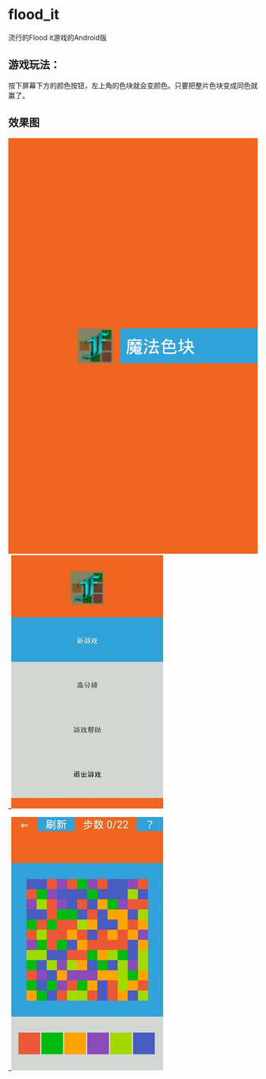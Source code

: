 flood_it
========

流行的Flood it游戏的Android版


游戏玩法：
----------------------------------------
按下屏幕下方的颜色按钮，左上角的色块就会变颜色。只要把整片色块变成同色就赢了。  

效果图
-------------------------------------------
   ![效果图1](https://github.com/GinSmile/FloodIt/blob/master/screenshot/welcome.jpg?raw=true)
   _![效果图2](https://github.com/GinSmile/FloodIt/blob/master/screenshot/menu.jpg?raw=true)  
   
   _![效果图4](https://github.com/GinSmile/FloodIt/blob/master/screenshot/game_board.jpg?raw=true)
